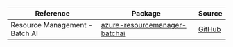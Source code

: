 | Reference | Package | Source |
|---|---|---|
|Resource Management - Batch AI|[azure-resourcemanager-batchai](https://repo1.maven.org/maven2/com/azure/resourcemanager/azure-resourcemanager-batchai)|[GitHub](https://github.com/Azure/azure-sdk-for-java/blob/main/sdk/batchai/azure-resourcemanager-batchai)|
